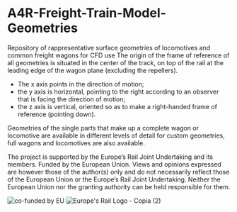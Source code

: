 
# A4R-Freight-Train-Model-Geometries
Repository of rappresentative surface geometries of locomotives and common freight wagons for CFD use
The origin of the frame of reference of all geometries is situated in the center of the track, on top of the rail at the leading edge of the wagon plane (excluding the repellers).
-  The x axis points in the direction of motion;
-  the y axis is horizontal, pointing to the right according to an observer that is facing the direction of motion;
-  the z axis is vertical, oriented so as to make a right-handed frame of reference (pointing down).

Geometries of the single parts that make up a complete wagon or locomotive are available in different levels of detail for custom geometries, full wagons and locomotives are also available.






The project is supported by the Europe’s Rail Joint Undertaking and its members.
Funded by the European Union. Views and opinions expressed are however those of the author(s) only and do not necessarily reflect those of the European Union or the Europe’s Rail  Joint Undertaking. Neither the European Union nor the granting authority can be held responsible for them.




![co-funded by EU](https://github.com/user-attachments/assets/2b9866f3-c6fb-45cf-9247-d837e92613c9) ![Europe's Rail Logo - Copia (2)](https://github.com/user-attachments/assets/19e91e6d-c870-4e2b-985a-6f1012f3e12b)


